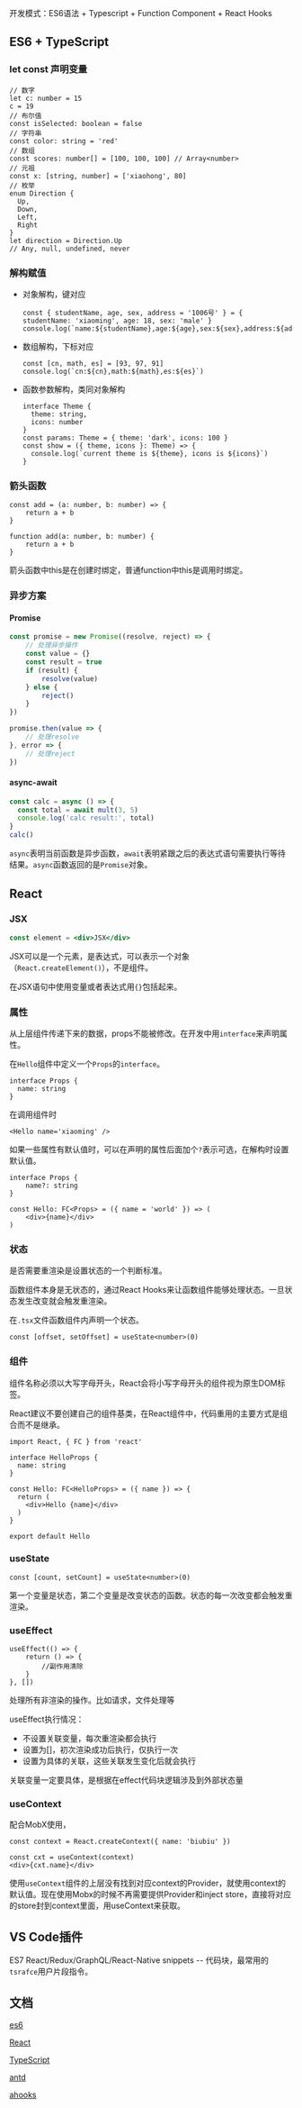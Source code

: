 开发模式：ES6语法 + Typescript + Function Component + React Hooks

## ES6 + TypeScript

### let const 声明变量

```tsx
// 数字
let c: number = 15
c = 19
// 布尔值
const isSelected: boolean = false
// 字符串
const color: string = 'red'
// 数组
const scores: number[] = [100, 100, 100] // Array<number>
// 元祖
const x: [string, number] = ['xiaohong', 80]
// 枚举
enum Direction {
  Up,
  Down,
  Left,
  Right
}
let direction = Direction.Up
// Any, null, undefined, never
```

### 解构赋值

* 对象解构，键对应

  ```tsx
  const { studentName, age, sex, address = '1006号' } = { studentName: 'xiaoming', age: 18, sex: 'male' }
  console.log(`name:${studentName},age:${age},sex:${sex},address:${address}`)
  ```

* 数组解构，下标对应

  ```tsx
  const [cn, math, es] = [93, 97, 91]
  console.log(`cn:${cn},math:${math},es:${es}`)
  ```

* 函数参数解构，类同对象解构

  ```tsx
  interface Theme { 
    theme: string,
    icons: number
  }
  const params: Theme = { theme: 'dark', icons: 100 }
  const show = ({ theme, icons }: Theme) => { 
    console.log(`current theme is ${theme}, icons is ${icons}`)
  }
  ```

### 箭头函数

```tsx
const add = (a: number, b: number) => {
	return a + b
}
```

```tsx
function add(a: number, b: number) {
	return a + b
}
```

箭头函数中this是在创建时绑定，普通function中this是调用时绑定。

### 异步方案

#### Promise

```ts
const promise = new Promise((resolve, reject) => {
	// 处理异步操作
	const value = {}
	const result = true
	if (result) {
		resolve(value)
	} else {
		reject()
	}
})

promise.then(value => {
	// 处理resolve
}, error => {
	// 处理reject
})
```

#### async-await

```typescript
const calc = async () => {
  const total = await mult(3, 5)
  console.log('calc result:', total)
}
calc()
```

`async`表明当前函数是异步函数，`await`表明紧跟之后的表达式语句需要执行等待结果。`async`函数返回的是`Promise`对象。

## React

### JSX

```jsx
const element = <div>JSX</div>
```

JSX可以是一个元素，是表达式，可以表示一个对象（`React.createElement()`），不是组件。

在JSX语句中使用变量或者表达式用`{}`包括起来。

### 属性

从上层组件传递下来的数据，props不能被修改。在开发中用`interface`来声明属性。

在`Hello`组件中定义一个`Props`的`interface`。

```tsx
interface Props {
  name: string
}
```

在调用组件时

```tsx
<Hello name='xiaoming' />
```

如果一些属性有默认值时，可以在声明的属性后面加个`?`表示可选，在解构时设置默认值。

```tsx
interface Props {
	name?: string
}

const Hello: FC<Props> = ({ name = 'world' }) => (
	<div>{name}</div>
)
```

### 状态

是否需要重渲染是设置状态的一个判断标准。

函数组件本身是无状态的，通过React Hooks来让函数组件能够处理状态。一旦状态发生改变就会触发重渲染。

在`.tsx`文件函数组件内声明一个状态。

```tsx
const [offset, setOffset] = useState<number>(0)
```

### 组件

组件名称必须以大写字母开头，React会将小写字母开头的组件视为原生DOM标签。

React建议不要创建自己的组件基类，在React组件中，代码重用的主要方式是组合而不是继承。

```tsx
import React, { FC } from 'react'

interface HelloProps { 
  name: string
}

const Hello: FC<HelloProps> = ({ name }) => { 
  return (
    <div>Hello {name}</div>
  )
}

export default Hello
```

### useState

```tsx
const [count, setCount] = useState<number>(0)
```
第一个变量是状态，第二个变量是改变状态的函数。状态的每一次改变都会触发重渲染。

### useEffect

```tsx
useEffect(() => {
	return () => {
		//副作用清除
	}
}, [])
```

处理所有非渲染的操作。比如请求，文件处理等

useEffect执行情况：

* 不设置关联变量，每次重渲染都会执行
* 设置为[]，初次渲染成功后执行，仅执行一次
* 设置为具体的关联，这些关联发生变化后就会执行

关联变量一定要具体，是根据在effect代码块逻辑涉及到外部状态量

### useContext

配合MobX使用，

```tsx
const context = React.createContext({ name: 'biubiu' })

const cxt = useContext(context)
<div>{cxt.name}</div>
```

使用`useContext`组件的上层没有找到对应context的Provider，就使用context的默认值。现在使用Mobx的时候不再需要提供Provider和inject store，直接将对应的store封到context里面，用useContext来获取。



## VS Code插件

ES7 React/Redux/GraphQL/React-Native snippets -- 代码块，最常用的`tsrafce`用户片段指令。

## 文档

[es6](https://es6.ruanyifeng.com/#README)

[React](https://zh-hans.reactjs.org/docs/getting-started.html)

[TypeScript](https://www.tslang.cn/docs/handbook/basic-types.html)

[antd](https://ant.design/components/overview-cn/)

[ahooks](https://ahooks.js.org/zh-CN/hooks/async)



